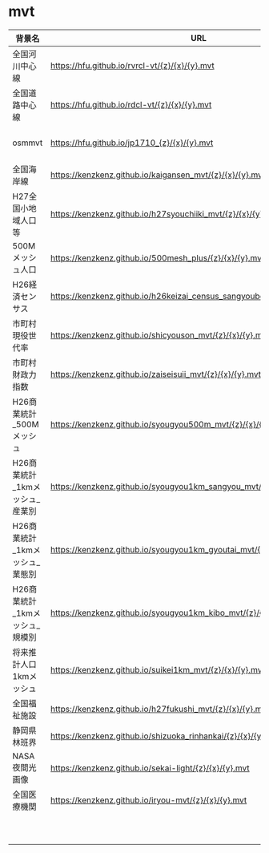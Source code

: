 # mvt

| 背景名 | URL | zoom | |
----|----|----|---- 
| 全国河川中心線 | https://hfu.github.io/rvrcl-vt/{z}/{x}/{y}.mvt | 〜14 |fuさん|
| 全国道路中心線 | https://hfu.github.io/rdcl-vt/{z}/{x}/{y}.mvt | 〜14 |fuさん|
| osmmvt | https://hfu.github.io/jp1710_{z}/{x}/{y}.mvt | 〜14 |fuさん|
| 全国海岸線 | https://kenzkenz.github.io/kaigansen_mvt/{z}/{x}/{y}.mvt | 〜14 ||
| H27全国小地域人口等 | https://kenzkenz.github.io/h27syouchiiki_mvt/{z}/{x}/{y}.mvt | 〜15 ||
| 500Mメッシュ人口 | https://kenzkenz.github.io/500mesh_plus/{z}/{x}/{y}.mvt | 〜15 ||
| H26経済センサス | https://kenzkenz.github.io/h26keizai_census_sangyoubetu_mvt/{z}/{x}/{y}.mvt | 〜15 ||
| 市町村現役世代率 | https://kenzkenz.github.io/shicyouson_mvt/{z}/{x}/{y}.mvt | 〜15 ||
| 市町村財政力指数 | https://kenzkenz.github.io/zaiseisuii_mvt/{z}/{x}/{y}.mvt | 〜15 ||
| H26商業統計_500Mメッシュ | https://kenzkenz.github.io/syougyou500m_mvt/{z}/{x}/{y}.mvt | 〜13 ||
| H26商業統計_1kmメッシュ_産業別 | https://kenzkenz.github.io/syougyou1km_sangyou_mvt/{z}/{x}/{y}.mvt | 〜13 ||
| H26商業統計_1kmメッシュ_業態別 | https://kenzkenz.github.io/syougyou1km_gyoutai_mvt/{z}/{x}/{y}.mvt | 〜13 ||
| H26商業統計_1kmメッシュ_規模別 | https://kenzkenz.github.io/syougyou1km_kibo_mvt/{z}/{x}/{y}.mvt" | 〜13 ||
| 将来推計人口1kmメッシュ | https://kenzkenz.github.io/suikei1km_mvt/{z}/{x}/{y}.mvt | 〜13 ||
| 全国福祉施設 | https://kenzkenz.github.io/h27fukushi_mvt/{z}/{x}/{y}.mvt | 〜15 ||
| 静岡県林班界 | https://kenzkenz.github.io/shizuoka_rinhankai/{z}/{x}/{y}.mvt | 〜15 ||
| NASA夜間光画像 | https://kenzkenz.github.io/sekai-light/{z}/{x}/{y}.mvt | 〜14 ||
| 全国医療機関 | https://kenzkenz.github.io/iryou-mvt/{z}/{x}/{y}.mvt | 〜15 ||
|  |  | 〜 ||
|  |  | 〜 ||
